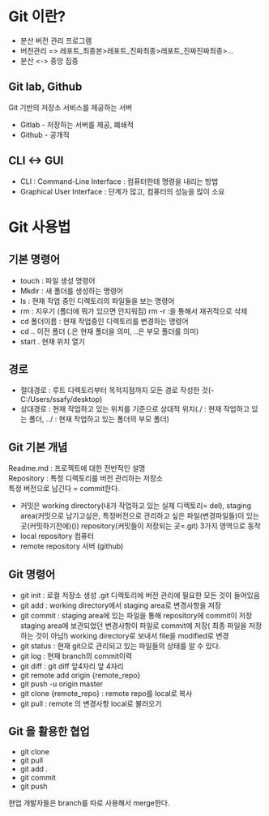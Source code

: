 # Git 이란?
- 분산 버전 관리 프로그램
- 버전관리 => 레포트_최종본>레포트_진짜최종>레포트_진짜진짜최종>...
- 분산 <-> 중앙 집중
## Git lab, Github
Git 기반의 저장소 서비스를 제공하는 서버
- Gitlab - 저장하는 서버를 제공, 폐쇄적
- Github - 공개적
## CLI <-> GUI
- CLI : Command-Line Interface : 컴퓨터한테 명령을 내리는 방법
- Graphical User Interface : 단계가 많고, 컴퓨터의 성능을 많이 소요


# Git 사용법
## 기본 명령어
- touch : 파일 생성 명령어
- Mkdir : 새 폴더를 생성하는 명령어
- ls : 현재 작업 중인 디렉토리의 파일들을 보는 명령어
- rm : 지우기 (폴더에 뭐가 있으면 안지워짐)
rm -r :을 통해서 재귀적으로 삭제
- cd 폴더이름 : 현재 작업중인 디렉토리를 변경하는 명령어
- cd .. 이전 폴더 (.은 현재 폴더을 의미, ..은 부모 폴더를 의미)
- start . 현재 위치 열기

## 경로
- 절대경로 : 루트 디렉토리부터 목적지점까지 모든 경로 작성한 것(-C:/Users/ssafy/desktop)  
- 상대경로 : 현재 작업하고 있는 위치를 기준으로 상대적 위치(./ : 현재 작업하고 있는 폴더, ../ : 현재 작업하고 있는 폴더의 부모 폴더)

## Git 기본 개념
Readme.md : 프로젝트에 대한 전반적인 설명  
Repository : 특정 디렉토리를 버전 관리하는 저장소  
특정 버전으로 남긴다 = commit한다.
- 커밋은 working directory(내가 작업하고 있는 실제 디렉토리= del),   staging area(커밋으로 남기고싶은, 특정버전으로 관리하고 싶은 파일(변경파일들)이 있는 곳(커밋하기전에)())   repository(커밋들이 저장되는 곳=.git) 3가지 영역으로 동작
- local repository 컴퓨터
- remote repository 서버 (github)

## Git 명령어
- git init : 로컬 저장소 생성
.git 디렉토리에 버전 관리에 필요한 모든 것이 들어있음
- git add : working directory에서 staging area로 변경사항을 저장
- git commit : staging area에 있는 파일을 통해 repository에 commit이 저장  
staging area에 보관되었던 변경사항이 파일로 commit에 저장( 최종 파일을 저장하는 것이 아님!)
working directory로 보내서 file을 modified로 변경
- git status : 현재 git으로 관리되고 있는 파일들의 상태를 알 수 있다.
- git log : 현재 branch의 commit이력
- git diff : git diff 앞4자리 앞 4자리
- git remote add origin {remote_repo}
- git push -u origin master
- git clone {remote_repo} : remote repo를 local로 복사
- git pull :  remote 의 변경사항 local로 불러오기

## Git 을 활용한 협업
- git clone
- git pull
- git add .
- git commit
- git push

현업 개발자들은 branch를 따로 사용해서 merge한다.


